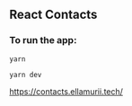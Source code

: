 ## React Contacts

### To run the app:

```
yarn
```

```
yarn dev
```

https://contacts.ellamurii.tech/
